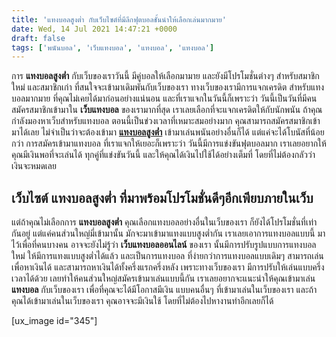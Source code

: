 ```yaml
---
title: 'แทงบอลสูงต่ำ กับเว็บไซต์ที่มีลีกฟุตบอลชั้นนำให้เลือกเล่นมากมาย'
date: Wed, 14 Jul 2021 14:47:21 +0000
draft: false
tags: ['พนันบอล', 'เว็บแทงบอล', 'แทงบอล', 'แทงบอล']
---
```


การ **แทงบอลสูงต่ำ** กับเว็บของเราวันนี้ มีคู่บอลให้เลือกมามาย และยังมีโปรโมชั่นต่างๆ สำหรับสมาชิกใหม่ และสมาชิกเก่า ที่สนใจจะเข้ามาเดิมพันกับเว็บของเรา ทางเว็บของเรามีการแจกเครดิต สำหรับแทงบอลมากมาย ที่คุณไม่เคยได้มาก่อนอย่างแน่นอน และที่เราแจกในวันนี้ก็เพราะว่า วันนี้เป็นวันที่มีคนสมัครสมาชิกเข้ามาใน **เว็บแทงบอล** ของเรามากที่สุด เราเลยเลือกที่จะแจกเครดิตให้กับนักพนัน ถ้าคุณกำลังมองหาเว็บสำหรับแทงบอล ตอนนี้เป็นข่วงเวลาที่เหมาะสมอย่างมาก คุณสามารถสมัครสมาชิกเข้ามาได้เลย ไม่จำเป็นว่าจะต้องเข้ามา [**แทงบอลสูงต่ำ**](/archives/) เข้ามาเล่นพนันอย่างอื่นก็ได้ แต่แค่จะได้โบนัสที่น้อยกว่า การสมัครเข้ามาแทงบอล ที่เราแจกให้เยอะก็เพราะว่า วันนี้มีการแข่งขันฟุตบอลมาก เราเลยอยากให้คุณมีเงินพอที่จะเล่นได้ ทุกคู่ที่แข่งขันวันนี้ และให้คุณได้เงินไปใช้ได้อย่างเต็มที่ โดยที่ไม่ต้องกลัวว่าเงินจะหมดเลย

**เว็บไซต์ แทงบอลสูงต่ำ ที่มาพร้อมโปรโมชั่นดีๆอีกเพียบภายในเว็บ**
-----------------------------------------------------------------

แต่ถ้าคุณไม่เลือกการ **แทงบอลสูงต่ำ** คุณเลือกแทงบอลอย่างอื่นในเว็บของเรา ก็ยังได้โปรโมชั่นที่เท่ากันอยู่ แต่แค่คนส่วนใหญ่มี่เข้ามานั้น มักจะมาเข้ามาแทงแบบสูงต่ำกัน เราเลยเอาการแทงบอลแบบนี้ มาไว้เพื่อที่คนบางคน อาจจะยังไม่รู้ว่า **เว็บแทงบอลออนไลน์** ของเรา นั้นมีการปรับรูปแบบการแทงบอลใหม่ ให้มีการแทงแบบสูงต่ำได้แล้ว และเป็นการแทงบอล ที่ง่ายกว่าการแทงบอลแบบเดิมๆ สามารถเล่นเพื่อหาเงินได้ และสามารถหาเงินได้ทั้งครึ่งแรกครึ่งหลัง เพราะทางเว็บของเรา มีการปรับให้เล่นแบบครึ่งเวลาได้ด้วย เลยทำให้คนส่วนใหญ่สมัครเข้ามาเล่นแบบนี้กัน เราเลยอยากจะแนะนำให้คุณเข้ามาเล่น **แทงบอล** กับเว็บของเรา เพื่อที่คุณจะได้มีโอกาสมีเงิน แบบคนอื่นๆ ที่เข้ามาเล่นในเว็บของเรา และถ้าคุณได้เข้ามาเล่นในเว็บของเรา คุณอาจจะมีเงินใช้ โดยที่ไม่ต้องไปหางานทำอีกเลยก็ได้

\[ux\_image id="345"\]